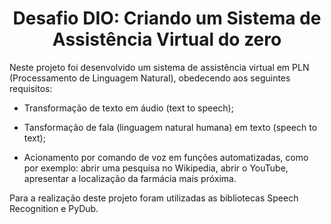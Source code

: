 <h1 align="center">Desafio DIO: Criando um Sistema de Assistência Virtual do zero</h1>

Neste projeto foi desenvolvido um sistema de assistência virtual em PLN (Processamento de Linguagem Natural), obedecendo aos seguintes requisitos: 

* Transformação de texto em áudio (text to speech); 

* Tansformação de fala (linguagem natural humana) em texto (speech to text); 

* Acionamento por comando de voz em funções automatizadas, como por exemplo: abrir uma pesquisa no Wikipedia, abrir o YouTube, apresentar a localização da farmácia mais próxima. 

Para a realização deste projeto foram utilizadas as bibliotecas Speech Recognition e PyDub.
